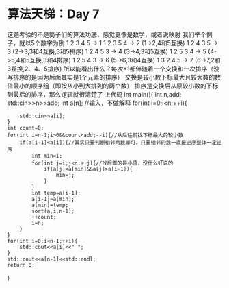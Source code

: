 # 算法天梯：Day 7
这题考验的不是筒子们的算法功底，感觉更像是数学，或者说映射
我们举个例子，就以5个数字为例
1 2 3 4 5 -> 1
1 2 3 5 4 -> 2 (1->2,4和5互换)
1 2 4 3 5 -> 3 (2->3,3和4互换,3和5排序)
1 2 4 5 3 -> 4 (3->4,3和5互换)
1 2 5 3 4 -> 5 (4->5,4和5互换,3和4排序)
1 2 5 4 3 -> 6 (5->6,3和4互换)
1 3 2 4 5 -> 7 (6->7,2和3互换,2、4、5排序)
所以能看出什么？每次+1都伴随着一个交换和一次排序（没写排序的是因为后面其实是1个元素的排序）
交换是较小数下标最大且较大数的数值最小的顺序组（即按从小到大排列的两个数）
排序是交换后从原较小数的下标到最后的排序，那么逻辑就很清楚了
上代码
int main(){
    int n,add;
    std::cin>>n>>add;
    int a[n];
    //输入，不做解释
    for(int i=0;i<n;++i){

        std::cin>>a[i];
    }
    int count=0;
    for(int i=n-1;i>0&&count<add;--i){//从后往前找下标最大的较小数
        if(a[i-1]<a[i]){//其实只要判断相邻两数即可，只要相邻的数一直是逆序整体一定逆序
            int min=i;
            for(int j=i;j<n;++j){//找后面的最小值，没什么好说的
                if(a[j]<a[min]&&a[j]>a[i-1]){
                    min=j;
                }
            }
            int temp=a[i-1];
            a[i-1]=a[min];
            a[min]=temp;
            sort(a,i,n-1);
            ++count;
            i=n;
        }
    }
    for(int i=0;i<n-1;++i){
        std::cout<<a[i]<<" ";
    }
    std::cout<<a[n-1]<<std::endl;
    return 0;
}